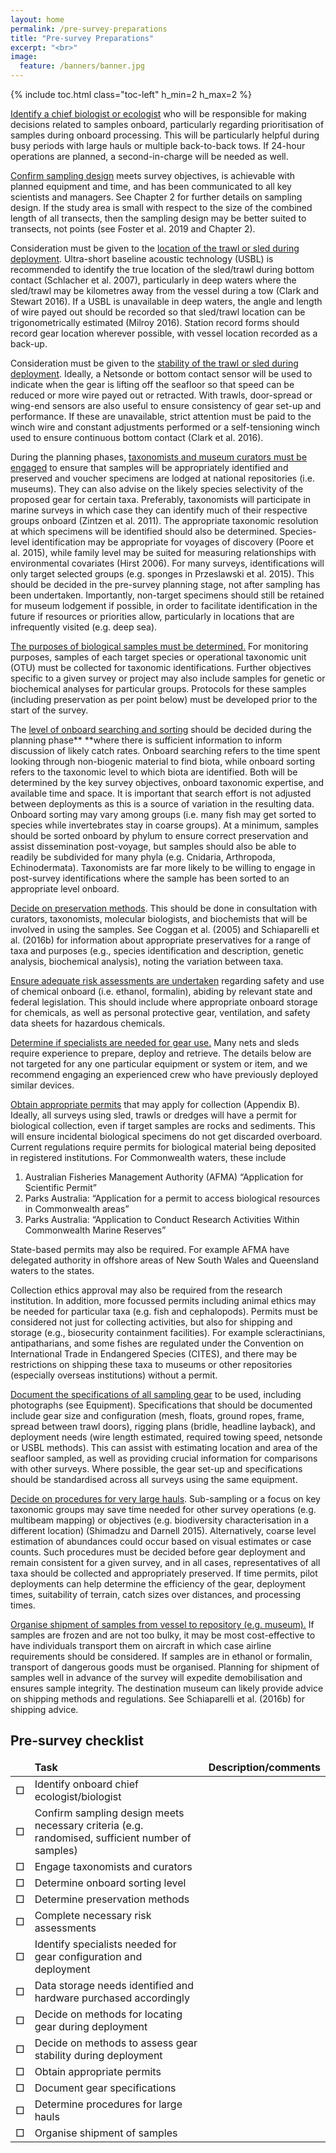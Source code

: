 ```yaml
---
layout: home
permalink: /pre-survey-preparations
title: "Pre-survey Preparations"
excerpt: "<br>"
image:
  feature: /banners/banner.jpg
---
```

{% include toc.html class="toc-left" h_min=2 h_max=2 %}

<span style="text-decoration:underline;">Identify a chief biologist or ecologist</span> who will be responsible for making decisions related to samples onboard, particularly regarding prioritisation of samples during onboard processing. This will be particularly helpful during busy periods with large hauls or multiple back-to-back tows. If 24-hour operations are planned, a second-in-charge will be needed as well.

<span style="text-decoration:underline;">Confirm sampling design</span> meets survey objectives, is achievable with planned equipment and time, and has been communicated to all key scientists and managers. See Chapter 2 for further details on sampling design. If the study area is small with respect to the size of the combined length of all transects, then the sampling design may be better suited to transects, not points (see Foster et al. 2019 and Chapter 2).

Consideration must be given to the <span style="text-decoration:underline;">location of the trawl or sled during deployment</span>. Ultra-short baseline acoustic technology (USBL) is recommended to identify the true location of the sled/trawl during bottom contact (Schlacher et al. 2007), particularly in deep waters where the sled/trawl may be kilometres away from the vessel during a tow (Clark and Stewart 2016). If a USBL is unavailable in deep waters, the angle and length of wire payed out should be recorded so that sled/trawl location can be trigonometrically estimated (Milroy 2016). Station record forms should record gear location wherever possible, with vessel location recorded as a back-up.

Consideration must be given to the <span style="text-decoration:underline;">stability of the trawl or sled during deployment</span>. Ideally, a Netsonde or bottom contact sensor will be used to indicate when the gear is lifting off the seafloor so that speed can be reduced or more wire payed out or retracted. With trawls, door-spread or wing-end sensors are also useful to ensure consistency of gear set-up and performance. If these are unavailable, strict attention must be paid to the winch wire and constant adjustments performed or a self-tensioning winch used to ensure continuous bottom contact (Clark et al. 2016). 

During the planning phases, <span style="text-decoration:underline;">taxonomists and museum curators must be engaged</span> to ensure that samples will be appropriately identified and preserved and voucher specimens are lodged at national repositories (i.e. museums). They can also advise on the likely species selectivity of the proposed gear for certain taxa. Preferably, taxonomists will participate in marine surveys in which case they can identify much of their respective groups onboard (Zintzen et al. 2011). The appropriate taxonomic resolution at which specimens will be identified should also be determined. Species-level identification may be appropriate for voyages of discovery (Poore et al. 2015), while family level may be suited for measuring relationships with environmental covariates (Hirst 2006). For many surveys, identifications will only target selected groups (e.g. sponges in Przeslawski et al. 2015). This should be decided in the pre-survey planning stage, not after sampling has been undertaken. Importantly, non-target specimens should still be retained for museum lodgement if possible, in order to facilitate identification in the future if resources or priorities allow, particularly in locations that are infrequently visited (e.g. deep sea).

<span style="text-decoration:underline;">The purposes of biological samples must be determined.</span> For monitoring purposes, samples of each target species or operational taxonomic unit (OTU) must be collected for taxonomic identifications.  Further objectives specific to a given survey or project may also include samples for genetic or biochemical analyses for particular groups. Protocols for these samples (including preservation as per point below) must be developed prior to the start of the survey.

The <span style="text-decoration:underline;">level of onboard searching and sorting</span> should be decided during the planning phase** **where there is sufficient information to inform discussion of likely catch rates. Onboard searching refers to the time spent looking through non-biogenic material to find biota, while onboard sorting refers to the taxonomic level to which biota are identified. Both will be determined by the key survey objectives, onboard taxonomic expertise, and available time and space. It is important that search effort is not adjusted between deployments as this is a source of variation in the resulting data. Onboard sorting may vary among groups (i.e. many fish may get sorted to species while invertebrates stay in coarse groups). At a minimum, samples should be sorted onboard by phylum to ensure correct preservation and assist dissemination post-voyage, but samples should also be able to readily be subdivided for many phyla (e.g. Cnidaria, Arthropoda, Echinodermata). Taxonomists are far more likely to be willing to engage in post-survey identifications where the sample has been sorted to an appropriate level onboard.

<span style="text-decoration:underline;">Decide on preservation methods</span>. This should be done in consultation with curators, taxonomists, molecular biologists, and biochemists that will be involved in using the samples. See Coggan et al. (2005) and Schiaparelli et al. (2016b) for information about appropriate preservatives for a range of taxa and purposes (e.g., species identification and description, genetic analysis, biochemical analysis), noting the variation between taxa.

<span style="text-decoration:underline;">Ensure adequate risk assessments are undertaken</span> regarding safety and use of chemical onboard (i.e. ethanol, formalin), abiding by relevant state and federal legislation. This should include where appropriate onboard storage for chemicals, as well as personal protective gear, ventilation, and safety data sheets for hazardous chemicals.

<span style="text-decoration:underline;">Determine if specialists are needed for gear use.</span> Many nets and sleds require experience to prepare, deploy and retrieve. The details below are not targeted for any one particular equipment or system or item, and we recommend engaging an experienced crew who have previously deployed similar devices.

<span style="text-decoration:underline;">Obtain appropriate permits</span> that may apply for collection (Appendix B). Ideally, all surveys using sled, trawls or dredges will have a permit for biological collection, even if target samples are rocks and sediments. This will ensure incidental biological specimens do not get discarded overboard. Current regulations require permits for biological material being deposited in registered institutions. For Commonwealth waters, these include 



1. Australian Fisheries Management Authority (AFMA) “Application for Scientific Permit” 
2. Parks Australia: “Application for a permit to access biological resources in Commonwealth areas” 
3. Parks Australia: “Application to Conduct Research Activities Within Commonwealth Marine Reserves” 

State-based permits may also be required. For example AFMA have delegated authority in offshore areas of New South Wales and Queensland waters to the states.

Collection ethics approval may also be required from the research institution. In addition, more focussed permits including animal ethics may be needed for particular taxa (e.g. fish and cephalopods). Permits must be considered not just for collecting activities, but also for shipping and storage (e.g., biosecurity containment facilities). For example scleractinians, antipatharians, and some fishes are regulated under the Convention on International Trade in Endangered Species (CITES), and there may be restrictions on shipping these taxa to museums or other repositories (especially overseas institutions) without a permit. 

<span style="text-decoration:underline;">Document the specifications of all sampling gear</span> to be used, including photographs (see Equipment). Specifications that should be documented include gear size and configuration (mesh, floats, ground ropes, frame, spread between trawl doors), rigging plans (bridle, headline layback), and deployment needs (wire length estimated, required towing speed, netsonde or USBL methods). This can assist with estimating location and area of the seafloor sampled, as well as providing crucial information for comparisons with other surveys. Where possible, the gear set-up and specifications should be standardised across all surveys using the same equipment.

<span style="text-decoration:underline;">Decide on procedures for very large hauls</span>. Sub-sampling or a focus on key taxonomic groups may save time needed for other survey operations (e.g. multibeam mapping) or objectives (e.g. biodiversity characterisation in a different location) (Shimadzu and Darnell 2015). Alternatively, coarse level estimation of abundances could occur based on visual estimates or case counts. Such procedures must be decided before gear deployment and remain consistent for a given survey, and in all cases, representatives of all taxa should be collected and appropriately preserved. If time permits, pilot deployments can help determine the efficiency of the gear, deployment times, suitability of terrain, catch sizes over distances, and processing times. 

<span style="text-decoration:underline;">Organise shipment of samples from vessel to repository (e.g. museum).</span> If samples are frozen and are not too bulky, it may be most cost-effective to have individuals transport them on aircraft in which case airline requirements should be considered. If samples are in ethanol or formalin, transport of dangerous goods must be organised. Planning for shipment of samples well in advance of the survey will expedite demobilisation and ensures sample integrity. The destination museum can likely provide advice on shipping methods and regulations. See Schiaparelli et al. (2016b) for shipping advice.




## Pre-survey checklist


<table>
<thead>
  <tr>
   <td>
   </td>
   <td><strong>Task</strong></td>
   <td><strong>Description/comments</strong></td>
  </tr>
  </thead>
  <tbody>
  <tr>
   <td>□
   </td>
   <td>Identify onboard chief ecologist/biologist
   </td>
   <td>
   </td>
  </tr>
  <tr>
   <td>□
   </td>
   <td>Confirm sampling design meets necessary criteria (e.g. randomised, sufficient number of samples)
   </td>
   <td>
   </td>
  </tr>
  <tr>
   <td>□
   </td>
   <td>Engage taxonomists and curators
   </td>
   <td>
   </td>
  </tr>
  <tr>
   <td>□
   </td>
   <td>Determine onboard sorting level
   </td>
   <td>
   </td>
  </tr>
  <tr>
   <td>□
   </td>
   <td>Determine preservation methods
   </td>
   <td>
   </td>
  </tr>
  <tr>
   <td>□
   </td>
   <td>Complete necessary risk assessments
   </td>
   <td>
   </td>
  </tr>
  <tr>
   <td>□
   </td>
   <td>Identify specialists needed for gear configuration and deployment
   </td>
   <td>
   </td>
  </tr>
  <tr>
   <td>□
   </td>
   <td>Data storage needs identified and hardware purchased accordingly
   </td>
   <td>
   </td>
  </tr>
  <tr>
   <td>□
   </td>
   <td>Decide on methods for locating gear during deployment
   </td>
   <td>
   </td>
  </tr>
  <tr>
   <td>□
   </td>
   <td>Decide on methods to assess gear stability during deployment
   </td>
   <td>
   </td>
  </tr>
  <tr>
   <td>□
   </td>
   <td>Obtain appropriate permits
   </td>
   <td>
   </td>
  </tr>
  <tr>
   <td>□
   </td>
   <td>Document gear specifications
   </td>
   <td>
   </td>
  </tr>
  <tr>
   <td>□
   </td>
   <td>Determine procedures for large hauls
   </td>
   <td>
   </td>
  </tr>
  <tr>
   <td>□
   </td>
   <td>Organise shipment of samples
   </td>
   <td>
   </td>
  </tr>
 </tbody>
</table>